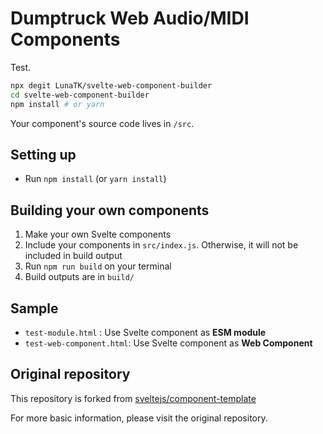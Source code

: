 # Dumptruck Web Audio/MIDI Components

Test.

```bash
npx degit LunaTK/svelte-web-component-builder
cd svelte-web-component-builder
npm install # or yarn
```

Your component's source code lives in `/src`.


## Setting up

* Run `npm install` (or `yarn install`)


## Building your own components

1. Make your own Svelte components
2. Include your components in `src/index.js`. Otherwise, it will not be included in build output
3. Run `npm run build` on your terminal
4. Build outputs are in `build/`

## Sample

- `test-module.html` : Use Svelte component as **ESM module**
- `test-web-component.html`: Use Svelte component as **Web Component**

## Original repository

This repository is forked from [sveltejs/component-template](https://github.com/sveltejs/component-template)

For more basic information, please visit the original repository.
